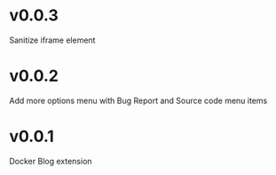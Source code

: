 # v0.0.3

Sanitize iframe element

# v0.0.2

Add more options menu with Bug Report and Source code menu items

# v0.0.1

Docker Blog extension